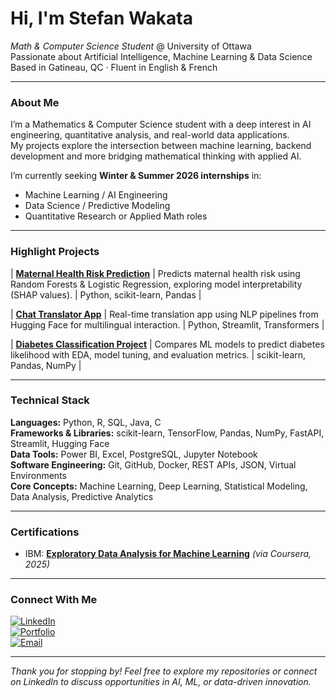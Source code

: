 # Hi, I'm **Stefan Wakata**

*Math & Computer Science Student* @ University of Ottawa  
Passionate about Artificial Intelligence, Machine Learning & Data Science  
Based in Gatineau, QC · Fluent in English & French  

---

### About Me

I’m a Mathematics & Computer Science student with a deep interest in AI engineering, quantitative analysis, and real-world data applications.  
My projects explore the intersection between machine learning, backend development and more bridging mathematical thinking with applied AI.

I’m currently seeking **Winter & Summer 2026 internships** in:
- Machine Learning / AI Engineering  
- Data Science / Predictive Modeling  
- Quantitative Research or Applied Math roles  

---

### Highlight Projects

| [**Maternal Health Risk Prediction**](https://github.com/stefanwakata/Maternal-health-risk) | Predicts maternal health risk using Random Forests & Logistic Regression, exploring model interpretability (SHAP values). | Python, scikit-learn, Pandas |

| [**Chat Translator App**](https://github.com/stefanwakata/Time-chat-translator) | Real-time translation app using NLP pipelines from Hugging Face for multilingual interaction. | Python, Streamlit, Transformers |

| [**Diabetes Classification Project**](https://github.com/stefanwakata/Diabete-prediction) | Compares ML models to predict diabetes likelihood with EDA, model tuning, and evaluation metrics. | scikit-learn, Pandas, NumPy |

---

### Technical Stack

**Languages:** Python, R, SQL, Java, C  
**Frameworks & Libraries:** scikit-learn, TensorFlow, Pandas, NumPy, FastAPI, Streamlit, Hugging Face  
**Data Tools:** Power BI, Excel, PostgreSQL, Jupyter Notebook  
**Software Engineering:** Git, GitHub, Docker, REST APIs, JSON, Virtual Environments  
**Core Concepts:** Machine Learning, Deep Learning, Statistical Modeling, Data Analysis, Predictive Analytics  

---

### Certifications

- IBM: [**Exploratory Data Analysis for Machine Learning**](https://coursera.org/verify/YM13TFLOQEDF) *(via Coursera, 2025)*   

---

### Connect With Me

[![LinkedIn](https://img.shields.io/badge/LinkedIn-Stefan%20Wakata-blue?logo=linkedin)](https://www.linkedin.com/in/stefanwakata)  
[![Portfolio](https://img.shields.io/badge/Portfolio-View%20Projects-blueviolet?logo=github)](https://github.com/stefanwakata)  
[![Email](https://img.shields.io/badge/Email-stefanwakata55%40gmail.com-red?logo=gmail)](mailto:stefanwakata55@gmail.com)  

---
*Thank you for stopping by! Feel free to explore my repositories or connect on LinkedIn to discuss opportunities in AI, ML, or data-driven innovation.*
